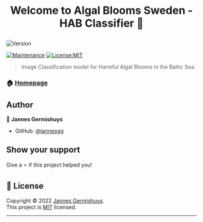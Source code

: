<h1 align="center">

Welcome to Algal Blooms Sweden - HAB Classifier 👋

</h1>
<p>
<img alt="Version" src="https://img.shields.io/badge/version-0.0.1-blue.svg?cacheSeconds=2592000" />

<a href="https://github.com/ocean-data-factory-sweden/hab_classify/graphs/commit-activity" target="_blank"><img alt="Maintenance" src="https://img.shields.io/badge/Maintained%3F-yes-green.svg" /></a>
<a href="https://github.com/pedroermarinho/markdown-readme-generator/blob/master/LICENSE" target="_blank"><img alt="License:MIT" src="https://img.shields.io/badge/License-MIT-yellow.svg" /></a>

</p>

> Image Classification model for Harmful Algal Blooms in the Baltic Sea.
### 🏠 [Homepage](https://www.facebook.com/algalbloomssweden/)




## Author
👤 **Jannes Germishuys**


* GitHub: [@jannesgg](https://github.com/{github_username})





## Show your support
Give a ⭐️ if this project helped you!

## 📝 License

Copyright © 2022 [Jannes Germishuys](https://github.com/jannesgg ).<br/>
This project is [MIT](https://github.com/pedroermarinho/markdown-readme-generator/blob/master/LICENSE) licensed.

---
